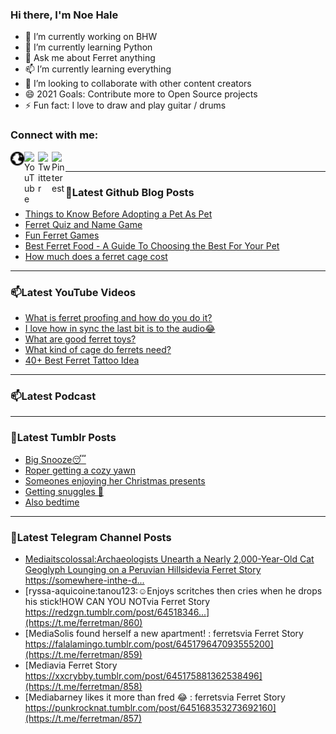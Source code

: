 ### Hi there, I'm Noe Hale

- 🔭 I’m currently working on BHW
- 🌱 I’m currently learning Python
- 💬 Ask me about Ferret anything
- 📫 I’m currently learning everything
- 🔭 I’m looking to collaborate with other content creators
- 😄 2021 Goals: Contribute more to Open Source projects
- ⚡ Fun fact: I love to draw and play guitar / drums

### Connect with me:

[<img align="left" alt="ferretvoice.com" width="22px" src="https://raw.githubusercontent.com/iconic/open-iconic/master/svg/globe.svg" />](https://ferretvoice.com)
[<img align="left" alt="YouTube" width="22px" src="https://cdn.jsdelivr.net/npm/simple-icons@v3/icons/youtube.svg" />](https://www.youtube.com/channel/UCk665XTfaMLVwFVWUmgnDiw)
[<img align="left" alt="Twitter" width="22px" src="https://cdn.jsdelivr.net/npm/simple-icons@v3/icons/twitter.svg" />](https://twitter.com/voiceferret)
[<img align="left" alt="Pinterest" width="22px" src="https://cdn.jsdelivr.net/npm/simple-icons@v3/icons/pinterest.svg" />](https://www.pinterest.com/voiceferret/)

<br />

---
### 🔭Latest Github Blog Posts
<!-- GITHUB:START -->
- [Things to Know Before Adopting a Pet As Pet](http://noehale.github.io/things-to-know-before-adopting-a-pet-as-pet/)
- [Ferret Quiz and Name Game](http://noehale.github.io/ferret-quiz/)
- [Fun Ferret Games](http://noehale.github.io/fun-ferret-games/)
- [Best Ferret Food - A Guide To Choosing the Best For Your Pet](http://noehale.github.io/best-ferret-food/)
- [How much does a ferret cage cost](http://noehale.github.io/how-much-does-a-ferret-cage-cost/)
<!-- GITHUB:END -->
---
### 📫Latest YouTube Videos

<!-- YOUTUBE:START -->
- [What is ferret proofing and how do you do it?](https://www.youtube.com/watch?v=81Syh_DJBQQ)
- [I love how in sync the last bit is to the audio😂](https://www.youtube.com/watch?v=WHBeGHwSlGY)
- [What are good ferret toys?](https://www.youtube.com/watch?v=tPxRilBzc0s)
- [What kind of cage do ferrets need?](https://www.youtube.com/watch?v=xzz6hC3sR5A)
- [40+ Best Ferret Tattoo Idea](https://www.youtube.com/watch?v=KIKqduR6Xcs)
<!-- YOUTUBE:END -->

---
### 📫Latest Podcast

<!-- PODCAST:START -->
<!-- PODCAST:END -->
---
### 📝Latest Tumblr Posts

<!-- TUMBLR:START -->
- [Big Snooze😴](https://come-forth-into-the-light.tumblr.com/post/645175859610779648)
- [Roper getting a cozy yawn](https://come-forth-into-the-light.tumblr.com/post/645130586065895424)
- [Someones enjoying her Christmas presents](https://come-forth-into-the-light.tumblr.com/post/645107925973663744)
- [Getting snuggles 🥰](https://come-forth-into-the-light.tumblr.com/post/645085263720251392)
- [Also bedtime](https://come-forth-into-the-light.tumblr.com/post/645040103346044928)
<!-- TUMBLR:END -->
---
### 📝Latest Telegram Channel Posts

<!-- TELEGRAM:START -->
- [Mediaitscolossal:Archaeologists Unearth a Nearly 2,000-Year-Old Cat Geoglyph Lounging on a Peruvian Hillsidevia Ferret Story https://somewhere-inthe-d...](https://t.me/ferretman/861)
- [ryssa-aquicoine:tanou123:☺Enjoys scritches then cries when he drops his stick!HOW CAN YOU NOTvia Ferret Story https://redzgn.tumblr.com/post/64518346...](https://t.me/ferretman/860)
- [MediaSolis found herself a new apartment! : ferretsvia Ferret Story https://falalamingo.tumblr.com/post/645179647093555200](https://t.me/ferretman/859)
- [Mediavia Ferret Story https://xxcrybby.tumblr.com/post/645175881362538496](https://t.me/ferretman/858)
- [Mediabarney likes it more than fred 😂 : ferretsvia Ferret Story https://punkrocknat.tumblr.com/post/645168353273692160](https://t.me/ferretman/857)
<!-- TELEGRAM:END -->
